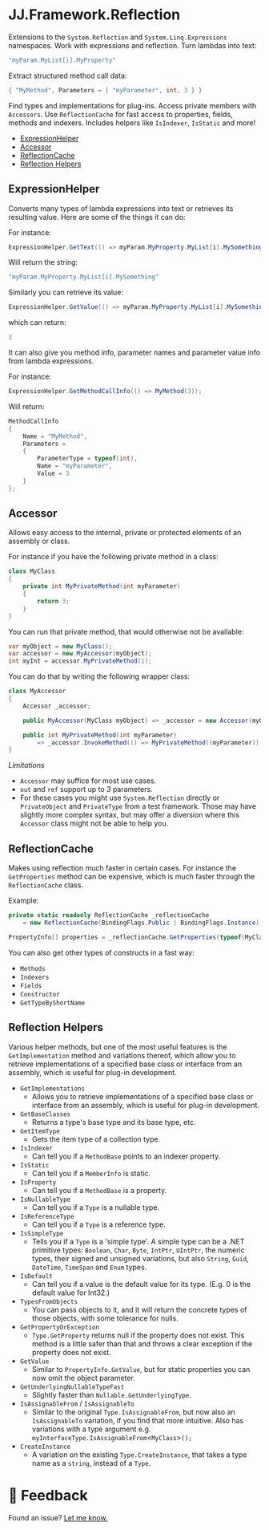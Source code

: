 ﻿JJ.Framework.Reflection
=======================

Extensions to the `System.Reflection` and `System.Linq.Expressions` namespaces.  Work with expressions and reflection. Turn lambdas into text:

```cs
"myParam.MyList[i].MyProperty"
```

Extract structured method call data:

```cs
{ "MyMethod", Parameters = { "myParameter", int, 3 } }
```

Find types and implementations for plug-ins. Access private members with `Accessors`. Use `ReflectionCache` for fast access to properties, fields, methods and indexers. Includes helpers like `IsIndexer`, `IsStatic` and more!

- [ExpressionHelper](#expressionhelper)
- [Accessor](#accessor)
- [ReflectionCache](#reflectioncache)
- [Reflection Helpers](#reflection-helpers)


ExpressionHelper
----------------

Converts many types of lambda expressions into text or retrieves its resulting value. Here are some of the things it can do:

For instance:

```cs
ExpressionHelper.GetText(() => myParam.MyProperty.MyList[i].MySomething)
```

Will return the string:

```cs
"myParam.MyProperty.MyList[i].MySomething"
```

Similarly you can retrieve its value:

```cs
ExpressionHelper.GetValue(() => myParam.MyProperty.MyList[i].MySomething)
```

which can return:

```cs
3
```

It can also give you method info, parameter names and parameter value info from lambda expressions.

For instance:

```cs
ExpressionHelper.GetMethodCallInfo(() => MyMethod(3));
```

Will return:

```cs
MethodCallInfo
{
    Name = "MyMethod",
    Parameters = 
    {
        ParameterType = typeof(int),
        Name = "myParameter",
        Value = 3
    }
};
```

Accessor
--------

Allows easy access to the internal, private or protected elements of an assembly or class.

For instance if you have the following private method in a class:

```cs
class MyClass
{
    private int MyPrivateMethod(int myParameter)
    {
        return 3;
    }
}
```

You can run that private method, that would otherwise not be available:

```cs
var myObject = new MyClass();
var accessor = new MyAccessor(myObject);
int myInt = accessor.MyPrivateMethod(1);
```

You can do that by writing the following wrapper class:

```cs
class MyAccessor
{
    Accessor _accessor;

    public MyAccessor(MyClass myObject) => _accessor = new Accessor(myObject);

    public int MyPrivateMethod(int myParameter) 
        => _accessor.InvokeMethod(() => MyPrivateMethod((myParameter));
}
```

*Limitations*  

- `Accessor` may suffice for most use cases.
- `out` and `ref` support up to *3* parameters.
- For these cases you might use `System.Reflection` directly or `PrivateObject` and `PrivateType` from a test framework. Those may have slightly more complex syntax, but may offer a diversion where this `Accessor` class might not be able to help you.


ReflectionCache
---------------

Makes using reflection much faster in certain cases. For instance the `GetProperties` method can be expensive, which is much faster through the `ReflectionCache` class.

Example:

```cs
private static readonly ReflectionCache _reflectionCache 
    = new ReflectionCache(BindingFlags.Public | BindingFlags.Instance);

PropertyInfo[] properties = _reflectionCache.GetProperties(typeof(MyClass));
```

You can also get other types of constructs in a fast way:

* `Methods`
* `Indexers`
* `Fields`
* `Constructor`
* `GetTypeByShortName`


Reflection Helpers
------------------

Various helper methods, but one of the most useful features is the `GetImplementation` method and variations thereof, which allow you to retrieve implementations of a specified base class or interface from an assembly, which is useful for plug-in development.

* `GetImplementations`
    * Allows you to retrieve implementations of a specified base class or interface from an assembly, which is useful for plug-in development.
* `GetBaseClasses`
    * Returns a type's base type and its base type, etc.
* `GetItemType`
    * Gets the item type of a collection type.
* `IsIndexer`
    * Can tell you if a `MethodBase` points to an indexer property.
* `IsStatic`
    * Can tell you if a `MemberInfo` is static.
* `IsProperty`
    * Can tell you if a `MethodBase` is a property.
* `IsNullableType`
    * Can tell you if a `Type` is a nullable type.
* `IsReferenceType`
    * Can tell you if a `Type` is a reference type.
* `IsSimpleType`
    * Tells you if a `Type` is a 'simple type'. A simple type can be a .NET primitive types: `Boolean`, `Char`, `Byte`, `IntPtr`, `UIntPtr`, the numeric types, their signed and unsigned variations, but also `String`, `Guid`, `DateTime`, `TimeSpan` and `Enum` types.
* `IsDefault`
    * Can tell you if a value is the default value for its type. (E.g. 0 is the default value for Int32.)
* `TypesFromObjects`
    * You can pass objects to it, and it will return the concrete types of those objects, with some tolerance for nulls.
* `GetPropertyOrException`
    * `Type.GetProperty` returns null if the property does not exist. This method is a little safer than that and throws a clear exception if the property does not exist.
* `GetValue`
    * Similar to `PropertyInfo.GetValue`, but for static properties you can now omit the object parameter. 
* `GetUnderlyingNullableTypeFast`
    * Slightly faster than `Nullable.GetUnderlyingType`.
* `IsAssignableFrom` / `IsAssignableTo`
    * Similar to the original `Type.IsAssignableFrom`, but now also an `IsAssignableTo` variation, if you find that more intuitive. Also has variations with a type argument e.g. `myInterfaceType.IsAssignableFrom`<`MyClass`>`();`
* `CreateInstance`
    * A variation on the existing `Type.CreateInstance`, that takes a type name as a `string`, instead of a `Type`.

💬 Feedback
============

Found an issue? [Let me know.](https://jjvanzon.github.io/#-how-to-reach-me)